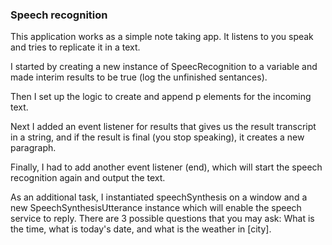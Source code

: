 ### Speech recognition

This application works as a simple note taking app. It listens to you speak and tries to replicate it in a text.

I started by creating a new instance of SpeecRecognition to a variable and made interim results to be true (log the unfinished sentances).

Then I set up the logic to create and append p elements for the incoming text.

Next I added an event listener for results that gives us the result transcript in a string, and if the result is final (you stop speaking), it creates a new paragraph.

Finally, I had to add another event listener (end), which will start the speech recognition again and output the text.

As an additional task, I instantiated speechSynthesis on a window and a new SpeechSynthesisUtterance instance which will enable the speech service to reply. There are 3 possible questions that you may ask: What is the time, what is today's date, and what is the weather in [city].
